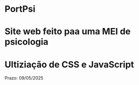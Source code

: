 # PortPsi

# Site web feito paa uma MEI de psicologia
# Ultiziação de CSS e JavaScript



Prazo: 09/05/2025